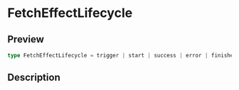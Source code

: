 
      
# FetchEffectLifecycle

<div class="api-docs__section" data-reactroot="">

## Preview

</div><div class="api-docs__preview type single" data-reactroot="">

```ts
type FetchEffectLifecycle = trigger | start | success | error | finished;
```

</div><div class="api-docs__section" data-reactroot="">

## Description

</div><div class="api-docs__description" data-reactroot=""><span class="api-docs__do-not-parse">



</span></div>